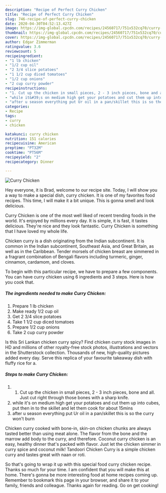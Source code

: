 ```yaml
---
description: "Recipe of Perfect Curry Chicken"
title: "Recipe of Perfect Curry Chicken"
slug: 746-recipe-of-perfect-curry-chicken
date: 2020-04-30T04:52:13.427Z
image: https://img-global.cpcdn.com/recipes/24560717/751x532cq70/curry-chicken-recipe-main-photo.jpg
thumbnail: https://img-global.cpcdn.com/recipes/24560717/751x532cq70/curry-chicken-recipe-main-photo.jpg
cover: https://img-global.cpcdn.com/recipes/24560717/751x532cq70/curry-chicken-recipe-main-photo.jpg
author: Edgar Zimmerman
ratingvalue: 3.6
reviewcount: 5
recipeingredient:
- "1 lb chicken"
- "1/2 cup oil"
- "2 3/4 slice potatoes"
- "1 1/2 cup diced tomatoes"
- "1/2 cup onions"
- "2 cup curry powder"
recipeinstructions:
- "1. Cut up the chicken in small pieces, 2 - 3 inch pieces, bone and all. Just cut right through those bones with a sharp knife."
- "while it&#39;s on medium high get your potatoes and cut them up into cubes, put then in to the skillet and let them cook for about 15mins"
- "after u season everything put Ur oil in a pan/skillet this is so the curry won&#39;t burn"
categories:
- Recipe
tags:
- curry
- chicken

katakunci: curry chicken 
nutrition: 151 calories
recipecuisine: American
preptime: "PT32M"
cooktime: "PT56M"
recipeyield: "2"
recipecategory: Dinner

---
```



![Curry Chicken](https://img-global.cpcdn.com/recipes/24560717/751x532cq70/curry-chicken-recipe-main-photo.jpg)

Hey everyone, it is Brad, welcome to our recipe site. Today, I will show you a way to make a special dish, curry chicken. It is one of my favorites food recipes. This time, I will make it a bit unique. This is gonna smell and look delicious.

Curry Chicken is one of the most well liked of recent trending foods in the world. It's enjoyed by millions every day. It is simple, it is fast, it tastes delicious. They're nice and they look fantastic. Curry Chicken is something that I have loved my whole life.

Chicken curry is a dish originating from the Indian subcontinent. It is common in the Indian subcontinent, Southeast Asia, and Great Britain, as well as in the Caribbean. Tender morsels of chicken breast are simmered in a fragrant combination of Bengali flavors including turmeric, ginger, cinnamon, cardamom, and cloves.


To begin with this particular recipe, we have to prepare a few components. You can have curry chicken using 6 ingredients and 3 steps. Here is how you cook that.

<!--inarticleads1-->

##### The ingredients needed to make Curry Chicken:

1. Prepare 1 lb chicken
1. Make ready 1/2 cup oil
1. Get 2 3/4 slice potatoes
1. Take 1 1/2 cup diced tomatoes
1. Prepare 1/2 cup onions
1. Take 2 cup curry powder


Is this Sri Lankan chicken curry spicy? Find chicken curry stock images in HD and millions of other royalty-free stock photos, illustrations and vectors in the Shutterstock collection. Thousands of new, high-quality pictures added every day. Serve this replica of your favourite takeaway dish with fluffy rice for a. 

<!--inarticleads2-->

##### Steps to make Curry Chicken:

1. 1. Cut up the chicken in small pieces, 2 - 3 inch pieces, bone and all. Just cut right through those bones with a sharp knife.
1. while it&#39;s on medium high get your potatoes and cut them up into cubes, put then in to the skillet and let them cook for about 15mins
1. after u season everything put Ur oil in a pan/skillet this is so the curry won&#39;t burn


Chicken curry cooked with bone-in, skin-on chicken chunks are always tasted better than using meat alone. The flavor from the bone and the marrow add body to the curry, and therefore. Coconut curry chicken is an easy, healthy dinner that&#39;s packed with flavor. Just let the chicken simmer in curry spice and coconut milk! Tandoori Chicken Curry is a simple chicken curry and tastes great with naan or roti. 

So that's going to wrap it up with this special food curry chicken recipe. Thanks so much for your time. I am confident that you will make this at home. There's gonna be more interesting food at home recipes coming up. Remember to bookmark this page in your browser, and share it to your family, friends and colleague. Thanks again for reading. Go on get cooking!
